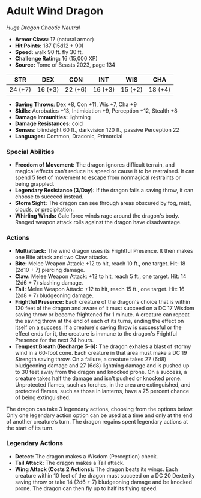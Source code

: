 # Adult Wind Dragon

*Huge* *Dragon* *Chaotic Neutral*

- **Armor Class:** 17 (natural armor)
- **Hit Points:** 187 (15d12 + 90)
- **Speed:** walk 90 ft. fly 30 ft.
- **Challenge Rating:** 16 (15,000 XP)
- **Source:** Tome of Beasts 2023, page 134

| STR | DEX | CON | INT | WIS | CHA |
| --- | --- | --- | --- | --- | --- |
| 24 (+7) | 16 (+3) | 22 (+6) | 16 (+3) | 15 (+2) | 18 (+4) |

- **Saving Throws**: Dex +8, Con +11, Wis +7, Cha +9
- **Skills:** Acrobatics +13, Intimidation +9, Perception +12, Stealth +8
- **Damage Immunities:** lightning
- **Damage Resistances:** cold
- **Senses:** blindsight 60 ft., darkvision 120 ft., passive Perception 22
- **Languages:** Common, Draconic, Primordial

### Special Abilities

- **Freedom of Movement:** The dragon ignores difficult terrain, and magical effects can't reduce its speed or cause it to be restrained. It can spend 5 feet of movement to escape from nonmagical restraints or being grappled.
- **Legendary Resistance (3/Day):** If the dragon fails a saving throw, it can choose to succeed instead.
- **Storm Sight:** The dragon can see through areas obscured by fog, mist, clouds, or precipitation.
- **Whirling Winds:** Gale force winds rage around the dragon's body. Ranged weapon attack rolls against the dragon have disadvantage.

### Actions

- **Multiattack:** The wind dragon uses its Frightful Presence. It then makes one Bite attack and two Claw attacks.
- **Bite:** Melee Weapon Attack: +12 to hit, reach 10 ft., one target. Hit: 18 (2d10 + 7) piercing damage.
- **Claw:** Melee Weapon Attack: +12 to hit, reach 5 ft., one target. Hit: 14 (2d6 + 7) slashing damage.
- **Tail:** Melee Weapon Attack: +12 to hit, reach 15 ft., one target. Hit: 16 (2d8 + 7) bludgeoning damage.
- **Frightful Presence:** Each creature of the dragon's choice that is within 120 feet of the dragon and aware of it must succeed on a DC 17 Wisdom saving throw or become frightened for 1 minute. A creature can repeat the saving throw at the end of each of its turns, ending the effect on itself on a success. If a creature's saving throw is successful or the effect ends for it, the creature is immune to the dragon's Frightful Presence for the next 24 hours.
- **Tempest Breath (Recharge 5-6):** The dragon exhales a blast of stormy wind in a 60-foot cone. Each creature in that area must make a DC 19 Strength saving throw. On a failure, a creature takes 27 (6d8) bludgeoning damage and 27 (6d8) lightning damage and is pushed up to 30 feet away from the dragon and knocked prone. On a success, a creature takes half the damage and isn't pushed or knocked prone. Unprotected flames, such as torches, in the area are extinguished, and protected flames, such as those in lanterns, have a 75 percent chance of being extinguished.

The dragon can take 3 legendary actions, choosing from the options below. Only one legendary action option can be used at a time and only at the end of another creature’s turn. The dragon regains spent legendary actions at the start of its turn.

### Legendary Actions

- **Detect:** The dragon makes a Wisdom (Perception) check.
- **Tail Attack:** The dragon makes a Tail attack.
- **Wing Attack (Costs 2 Actions):** The dragon beats its wings. Each creature within 10 feet of the dragon must succeed on a DC 20 Dexterity saving throw or take 14 (2d6 + 7) bludgeoning damage and be knocked prone. The dragon can then fly up to half its flying speed.
